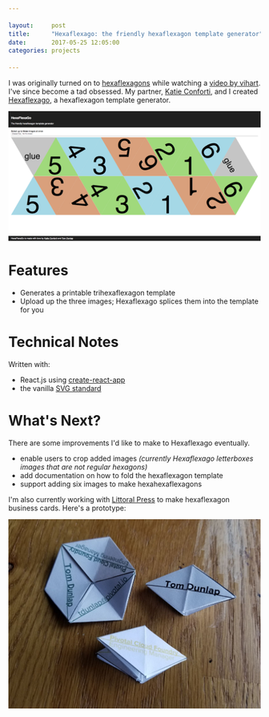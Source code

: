 ```yaml
---

layout:     post
title:      "Hexaflexago: the friendly hexaflexagon template generator"
date:       2017-05-25 12:05:00
categories: projects

---
```


I was originally turned on to [hexaflexagons] while watching a [video by
vihart]. I've since become a tad obsessed.  My partner, [Katie Conforti], and I
created [Hexaflexago], a hexaflexagon template generator.

[![Hexaflexago screenshot](/images/hexaflexago.png)](http://motevets.com/hexaflexago)

# Features
- Generates a printable trihexaflexagon template
- Upload up the three images; Hexaflexago splices them into the template for
  you

# Technical Notes

Written with:
- React.js using [create-react-app]
- the vanilla [SVG standard]



# What's Next?

There are some improvements I'd like to make to Hexaflexago eventually.
- enable users to crop added images *(currently Hexaflexago letterboxes images
  that are not regular hexagons)*
- add documentation on how to fold the hexaflexagon template
- support adding six images to make hexahexaflexagons

I'm also currently working with [Littoral Press] to make hexaflexagon business
cards.  Here's a prototype:

![Hexaflexagon business cards](/images/hexaflexagon_business_cards.jpg)

[Katie Conforti]: http://katieconforti.com/
[hexaflexagons]: http://vihart.com/hexaflexagons/
[video by vihart]: https://www.youtube.com/watch?v=VIVIegSt81k
[Hexaflexago]: http://motevets.com/hexaflexago
[create-react-app]: https://github.com/facebook/create-react-app
[Littoral Press]: http://littoralpress.com/
[SVG standard]: https://developer.mozilla.org/en-US/docs/Web/SVG

